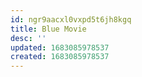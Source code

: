 ```yaml
---
id: ngr9aacxl0vxpd5t6jh8kgq
title: Blue Movie
desc: ''
updated: 1683085978537
created: 1683085978537
---
```


